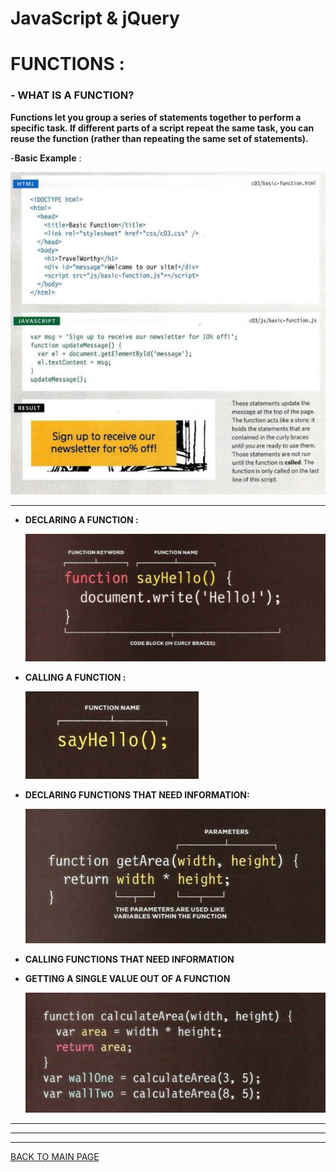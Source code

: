 # **JavaScript & jQuery**
# **FUNCTIONS :**
### - **WHAT IS A FUNCTION?**
**Functions let you group a series of statements together to perform a specific task. If different parts of a script repeat the same task, you can reuse the function (rather than repeating the same set of statements).**

-**Basic Example** :

   ![basic-example](IMG\24.JPG)

***
 * **DECLARING A FUNCTION :**

   ![declaring-function](IMG\25.JPG)

 * **CALLING A FUNCTION :**

   ![calling-function](IMG\26.JPG)
 
 * **DECLARING  FUNCTIONS THAT NEED INFORMATION:**

    ![declaring-function](IMG\27.JPG)

 * **CALLING FUNCTIONS THAT NEED INFORMATION**

 * **GETTING A SINGLE VALUE OUT OF A FUNCTION**

    ![declaring-function](IMG\28.JPG)

*** 
***
***
[BACK TO MAIN PAGE](https://github.com/farahalwahaibi/Reading-Notes/blob/main/README.md)